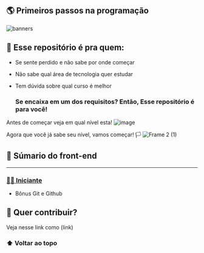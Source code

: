 ## 🌎 Primeiros passos na programação

![banners](https://user-images.githubusercontent.com/94902491/143292765-c054199e-1345-465f-8461-b4456e216121.png)

## 👀 Esse repositório é pra quem:

- Se sente perdido e não sabe por onde começar
- Não sabe qual área de tecnologia quer estudar
- Tem dúvida sobre qual curso é melhor

    ### Se encaixa em um dos requisitos? Então, Esse repositório é para você!
Antes de começar veja em qual nível esta!
![image](https://user-images.githubusercontent.com/94902491/143455696-364fed0c-6374-4c1f-8c0b-9d93dd732322.png)

Agora que você já sabe seu nível, vamos começar! 🏳
![Frame 2 (1)](https://user-images.githubusercontent.com/94902491/143465579-c4c13479-115e-41e1-9d1b-68771735132e.png)

## 📗 Súmario do front-end
----
### [👶🏽 Iniciante](./front-end/iniciante/cursos.md)




+ Bônus
Git e Github


## 📝 Quer contribuir? 


Veja nesse link como (link)

### ⬆️ Voltar ao topo
